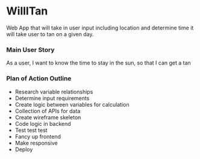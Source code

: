 # WillITan
Web App that will take in user input including location and determine time it will take user to tan on a given day.

### Main User Story
As a user, I want to know the time to stay in the sun, so that I can get a tan

### Plan of Action Outline
- Research variable relationships
- Determine input requirements
- Create logic between variables for calculation
- Collection of APIs for data
- Create wireframe skeleton
- Code logic in backend
- Test test test
- Fancy up frontend
- Make responsive
- Deploy
